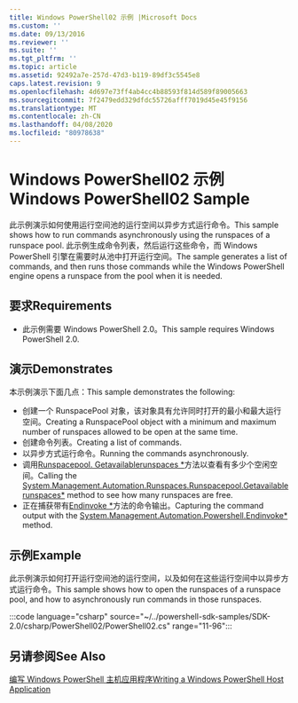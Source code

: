```yaml
---
title: Windows PowerShell02 示例 |Microsoft Docs
ms.custom: ''
ms.date: 09/13/2016
ms.reviewer: ''
ms.suite: ''
ms.tgt_pltfrm: ''
ms.topic: article
ms.assetid: 92492a7e-257d-47d3-b119-89df3c5545e8
caps.latest.revision: 9
ms.openlocfilehash: 4d697e73ff4ab4cc4b88593f814d589f89005663
ms.sourcegitcommit: 7f2479edd329dfdc55726afff7019d45e45f9156
ms.translationtype: MT
ms.contentlocale: zh-CN
ms.lasthandoff: 04/08/2020
ms.locfileid: "80978638"
---
```

# <a name="windows-powershell02-sample"></a><span data-ttu-id="1daad-102">Windows PowerShell02 示例</span><span class="sxs-lookup"><span data-stu-id="1daad-102">Windows PowerShell02 Sample</span></span>

<span data-ttu-id="1daad-103">此示例演示如何使用运行空间池的运行空间以异步方式运行命令。</span><span class="sxs-lookup"><span data-stu-id="1daad-103">This sample shows how to run commands asynchronously using the runspaces of a runspace pool.</span></span> <span data-ttu-id="1daad-104">此示例生成命令列表，然后运行这些命令，而 Windows PowerShell 引擎在需要时从池中打开运行空间。</span><span class="sxs-lookup"><span data-stu-id="1daad-104">The sample generates a list of commands, and then runs those commands while the Windows PowerShell engine opens a runspace from the pool when it is needed.</span></span>

## <a name="requirements"></a><span data-ttu-id="1daad-105">要求</span><span class="sxs-lookup"><span data-stu-id="1daad-105">Requirements</span></span>

- <span data-ttu-id="1daad-106">此示例需要 Windows PowerShell 2.0。</span><span class="sxs-lookup"><span data-stu-id="1daad-106">This sample requires Windows PowerShell 2.0.</span></span>

## <a name="demonstrates"></a><span data-ttu-id="1daad-107">演示</span><span class="sxs-lookup"><span data-stu-id="1daad-107">Demonstrates</span></span>

<span data-ttu-id="1daad-108">本示例演示下面几点：</span><span class="sxs-lookup"><span data-stu-id="1daad-108">This sample demonstrates the following:</span></span>

- <span data-ttu-id="1daad-109">创建一个 RunspacePool 对象，该对象具有允许同时打开的最小和最大运行空间。</span><span class="sxs-lookup"><span data-stu-id="1daad-109">Creating a RunspacePool object with a minimum and maximum number of runspaces allowed to be open at the same time.</span></span>
- <span data-ttu-id="1daad-110">创建命令列表。</span><span class="sxs-lookup"><span data-stu-id="1daad-110">Creating a list of commands.</span></span>
- <span data-ttu-id="1daad-111">以异步方式运行命令。</span><span class="sxs-lookup"><span data-stu-id="1daad-111">Running the commands asynchronously.</span></span>
- <span data-ttu-id="1daad-112">调用[Runspacepool. Getavailablerunspaces \*](/dotnet/api/System.Management.Automation.Runspaces.RunspacePool.GetAvailableRunspaces)方法以查看有多少个空闲空间。</span><span class="sxs-lookup"><span data-stu-id="1daad-112">Calling the [System.Management.Automation.Runspaces.Runspacepool.Getavailablerunspaces\*](/dotnet/api/System.Management.Automation.Runspaces.RunspacePool.GetAvailableRunspaces) method to see how many runspaces are free.</span></span>
- <span data-ttu-id="1daad-113">正在捕获带有[Endinvoke \*](/dotnet/api/System.Management.Automation.PowerShell.EndInvoke)方法的命令输出。</span><span class="sxs-lookup"><span data-stu-id="1daad-113">Capturing the command output with the [System.Management.Automation.Powershell.Endinvoke\*](/dotnet/api/System.Management.Automation.PowerShell.EndInvoke) method.</span></span>

## <a name="example"></a><span data-ttu-id="1daad-114">示例</span><span class="sxs-lookup"><span data-stu-id="1daad-114">Example</span></span>

<span data-ttu-id="1daad-115">此示例演示如何打开运行空间池的运行空间，以及如何在这些运行空间中以异步方式运行命令。</span><span class="sxs-lookup"><span data-stu-id="1daad-115">This sample shows how to open the runspaces of a runspace pool, and how to asynchronously run commands in those runspaces.</span></span>

:::code language="csharp" source="~/../powershell-sdk-samples/SDK-2.0/csharp/PowerShell02/PowerShell02.cs" range="11-96":::

## <a name="see-also"></a><span data-ttu-id="1daad-116">另请参阅</span><span class="sxs-lookup"><span data-stu-id="1daad-116">See Also</span></span>

[<span data-ttu-id="1daad-117">编写 Windows PowerShell 主机应用程序</span><span class="sxs-lookup"><span data-stu-id="1daad-117">Writing a Windows PowerShell Host Application</span></span>](./writing-a-windows-powershell-host-application.md)
